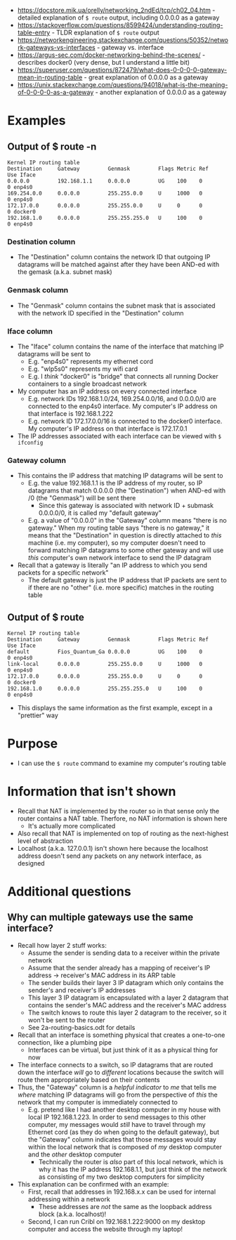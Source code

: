 - https://docstore.mik.ua/orelly/networking_2ndEd/tcp/ch02_04.htm - detailed explanation of `$ route` output, including 0.0.0.0 as a gateway
- https://stackoverflow.com/questions/8599424/understanding-routing-table-entry - TLDR explanation of `$ route` output
- https://networkengineering.stackexchange.com/questions/50352/network-gateways-vs-interfaces - gateway vs. interface
- https://argus-sec.com/docker-networking-behind-the-scenes/ - describes docker0 (very dense, but I understand a little bit)
- https://superuser.com/questions/872479/what-does-0-0-0-0-gateway-mean-in-routing-table - great explanation of 0.0.0.0 as a gateway
- https://unix.stackexchange.com/questions/94018/what-is-the-meaning-of-0-0-0-0-as-a-gateway - another explanation of 0.0.0.0 as a gateway
# Examples
## Output of $ route -n
```
Kernel IP routing table
Destination     Gateway         Genmask         Flags Metric Ref    Use Iface
0.0.0.0         192.168.1.1     0.0.0.0         UG    100    0        0 enp4s0
169.254.0.0     0.0.0.0         255.255.0.0     U     1000   0        0 enp4s0
172.17.0.0      0.0.0.0         255.255.0.0     U     0      0        0 docker0
192.168.1.0     0.0.0.0         255.255.255.0   U     100    0        0 enp4s0
```
### Destination column
- The "Destination" column contains the network ID that outgoing IP datagrams will be matched against after they have been AND-ed with the gemask
  (a.k.a. subnet mask)
### Genmask column
- The "Genmask" column contains the subnet mask that is associated with the network ID specified in the "Destination" column
### Iface column
- The "Iface" column contains the name of the interface that matching IP datagrams will be sent to
  - E.g. "enp4s0" represents my ethernet cord
  - E.g. "wlp5s0" represents my wifi card
  - E.g. I _think_ "docker0" is "bridge" that connects all running Docker containers to a single broadcast network
- My computer has an IP address on every connected interface 
  - E.g. network IDs 192.168.1.0/24, 169.254.0.0/16, and 0.0.0.0/0 are connected to the enp4s0 interface. My computer's IP address on that interface
    is 192.168.1.222
  - E.g. network ID 172.17.0.0/16 is connected to the docker0 interface. My computer's IP address on that interface is 172.17.0.1
- The IP addresses associated with each interface can be viewed with `$ ifconfig`
### Gateway column
- This contains the IP address that matching IP datagrams will be sent to
  - E.g. the value 192.168.1.1 is the IP address of my router, so IP datagrams that match 0.0.0.0 (the "Destination") when AND-ed with /0 (the
    "Genmask") will be sent there
    - Since this gateway is associated with network ID + submask 0.0.0.0/0, it is called my "default gateway"
  - E.g. a value of "0.0.0.0" in the "Gateway" column means "there is no gateway." When my routing table says "there is no gateway," it means that the
    "Destination" in question is directly attached to _this_ machine (i.e. my computer), so my computer doesn't need to forward matching IP datagrams
    to some other gateway and will use _this_ computer's own network interface to send the IP datagram
- Recall that a gateway is literally "an IP address to which you send packets for a specific network" 
  - The default gateway is just the IP address that IP packets are sent to if there are no "other" (i.e. more specific) matches in the routing table
## Output of $ route
```
Kernel IP routing table
Destination     Gateway         Genmask         Flags Metric Ref    Use Iface
default         Fios_Quantum_Ga 0.0.0.0         UG    100    0        0 enp4s0
link-local      0.0.0.0         255.255.0.0     U     1000   0        0 enp4s0
172.17.0.0      0.0.0.0         255.255.0.0     U     0      0        0 docker0
192.168.1.0     0.0.0.0         255.255.255.0   U     100    0        0 enp4s0
```
- This displays the same information as the first example, except in a "prettier" way
# Purpose
- I can use the `$ route` command to examine my computer's routing table
# Information that isn't shown
- Recall that NAT is implemented by the router so in that sense only the router contains a NAT table.  Therfore, no NAT information is shown here
  - It's actually more complicated
- Also recall that NAT is implemented on top of routing as the next-highest level of abstraction
- Localhost (a.k.a. 127.0.0.1) isn't shown here because the localhost address doesn't send any packets on any network interface, as designed
# Additional questions
## Why can multiple gateways use the same interface?
- Recall how layer 2 stuff works: 
  - Assume the sender is sending data to a receiver within the private network
  - Assume that the sender already has a mapping of receiver's IP address -> receiver's MAC address in its ARP table
  - The sender builds their layer 3 IP datagram which only contains the sender's and receiver's IP addresses
  - This layer 3 IP datagram is encapsulated with a layer 2 datagram that contains the sender's MAC address and the receiver's MAC address
  - The switch knows to route this layer 2 datagram to the receiver, so it won't be sent to the router
  - See 2a-routing-basics.odt for details
- Recall that an interface is something physical that creates a one-to-one connection, like a plumbing pipe
  - Interfaces can be virtual, but just think of it as a physical thing for now
- The interface connects to a switch, so IP datagrams that are routed down the interface _will_ go to _different_ locations because the switch will
  route them appropriately based on their contents
- Thus, the "Gateway" column is a _helpful indicator_ to _me_ that tells me _where_ matching IP datagrams will go from the perspective of _this_ the
  network that my computer is immediately connected to
  - E.g. pretend like I had another desktop computer in my house with local IP 192.168.1.223. In order to send messages to this other computer, my
    messages would _still_ have to travel through my Ethernet cord (as they do when going to the default gateway), but the "Gateway" column indicates that
    those messages would stay within the local network that is composed of _my_ desktop computer and the _other_ desktop computer
    - Technically the router is _also_ part of this local network, which is why it has the IP address 192.168.1.1, but just think of the network as consisting
      of my two desktop computers for simplicity
- This explanation can be confirmed with an example:
  - First, recall that addresses in 192.168.x.x can be used for internal addressing within a network
    - These addresses are _not_ the same as the loopback address block (a.k.a. localhost)!
  - Second, I can run Cribl on 192.168.1.222:9000 on my desktop computer and access the website through my laptop!
